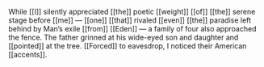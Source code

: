While [[I]] silently appreciated [[the]] poetic [[weight]] [[of]] [[the]] serene stage before [[me]] — [[one]] [[that]] rivaled [[even]] [[the]] paradise left behind by Man’s exile [[from]] [[Eden]] — a family of four also approached the fence. The father grinned at his wide-eyed son and daughter and [[pointed]] at the tree. [[Forced]] to eavesdrop, I noticed their American [[accents]].